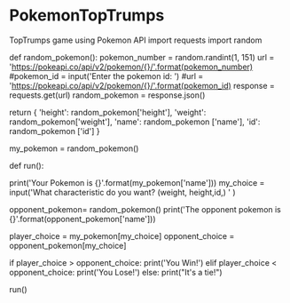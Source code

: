 # PokemonTopTrumps
TopTrumps game using Pokemon API
import requests
import random



def random_pokemon():
  pokemon_number = random.randint(1, 151)
  url = 'https://pokeapi.co/api/v2/pokemon/{}/'.format(pokemon_number)
#pokemon_id = input('Enter the pokemon id: ')
#url = 'https://pokeapi.co/api/v2/pokemon/{}/'.format(pokemon_id)
  response = requests.get(url)
  random_pokemon = response.json()

  return { 
      'height': random_pokemon['height'],
      'weight': random_pokemon['weight'],
      'name': random_pokemon ['name'],
      'id': random_pokemon ['id']
      }

my_pokemon = random_pokemon()

def run():


  print('Your Pokemon is {}'.format(my_pokemon['name']))
my_choice = input('What characteristic do you want? (weight, height,id,) ' )

opponent_pokemon= random_pokemon()
print('The opponent pokemon is {}'.format(opponent_pokemon['name']))

player_choice = my_pokemon[my_choice]
opponent_choice = opponent_pokemon[my_choice]

if player_choice > opponent_choice:
  print('You Win!')
elif player_choice < opponent_choice:
  print('You Lose!')
else:
    print("It's a tie!")

run()
